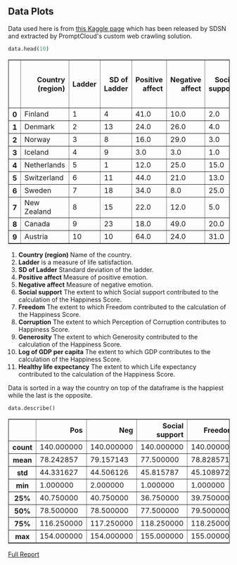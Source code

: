 
## Data Plots

Data used here is from [this Kaggle page](https://www.kaggle.com/PromptCloudHQ/world-happiness-report-2019) which has been released by SDSN and extracted by PromptCloud's custom web crawling solution.


```python
data.head(10)
```




<div>

<table border="1" class="dataframe">
  <thead>
    <tr style="text-align: right;">
      <th></th>
      <th>Country (region)</th>
      <th>Ladder</th>
      <th>SD of Ladder</th>
      <th>Positive affect</th>
      <th>Negative affect</th>
      <th>Social support</th>
      <th>Freedom</th>
      <th>Corruption</th>
      <th>Generosity</th>
      <th>Log of GDP
per capita</th>
      <th>Healthy life
expectancy</th>
    </tr>
  </thead>
  <tbody>
    <tr>
      <th>0</th>
      <td>Finland</td>
      <td>1</td>
      <td>4</td>
      <td>41.0</td>
      <td>10.0</td>
      <td>2.0</td>
      <td>5.0</td>
      <td>4.0</td>
      <td>47.0</td>
      <td>22.0</td>
      <td>27.0</td>
    </tr>
    <tr>
      <th>1</th>
      <td>Denmark</td>
      <td>2</td>
      <td>13</td>
      <td>24.0</td>
      <td>26.0</td>
      <td>4.0</td>
      <td>6.0</td>
      <td>3.0</td>
      <td>22.0</td>
      <td>14.0</td>
      <td>23.0</td>
    </tr>
    <tr>
      <th>2</th>
      <td>Norway</td>
      <td>3</td>
      <td>8</td>
      <td>16.0</td>
      <td>29.0</td>
      <td>3.0</td>
      <td>3.0</td>
      <td>8.0</td>
      <td>11.0</td>
      <td>7.0</td>
      <td>12.0</td>
    </tr>
    <tr>
      <th>3</th>
      <td>Iceland</td>
      <td>4</td>
      <td>9</td>
      <td>3.0</td>
      <td>3.0</td>
      <td>1.0</td>
      <td>7.0</td>
      <td>45.0</td>
      <td>3.0</td>
      <td>15.0</td>
      <td>13.0</td>
    </tr>
    <tr>
      <th>4</th>
      <td>Netherlands</td>
      <td>5</td>
      <td>1</td>
      <td>12.0</td>
      <td>25.0</td>
      <td>15.0</td>
      <td>19.0</td>
      <td>12.0</td>
      <td>7.0</td>
      <td>12.0</td>
      <td>18.0</td>
    </tr>
    <tr>
      <th>5</th>
      <td>Switzerland</td>
      <td>6</td>
      <td>11</td>
      <td>44.0</td>
      <td>21.0</td>
      <td>13.0</td>
      <td>11.0</td>
      <td>7.0</td>
      <td>16.0</td>
      <td>8.0</td>
      <td>4.0</td>
    </tr>
    <tr>
      <th>6</th>
      <td>Sweden</td>
      <td>7</td>
      <td>18</td>
      <td>34.0</td>
      <td>8.0</td>
      <td>25.0</td>
      <td>10.0</td>
      <td>6.0</td>
      <td>17.0</td>
      <td>13.0</td>
      <td>17.0</td>
    </tr>
    <tr>
      <th>7</th>
      <td>New Zealand</td>
      <td>8</td>
      <td>15</td>
      <td>22.0</td>
      <td>12.0</td>
      <td>5.0</td>
      <td>8.0</td>
      <td>5.0</td>
      <td>8.0</td>
      <td>26.0</td>
      <td>14.0</td>
    </tr>
    <tr>
      <th>8</th>
      <td>Canada</td>
      <td>9</td>
      <td>23</td>
      <td>18.0</td>
      <td>49.0</td>
      <td>20.0</td>
      <td>9.0</td>
      <td>11.0</td>
      <td>14.0</td>
      <td>19.0</td>
      <td>8.0</td>
    </tr>
    <tr>
      <th>9</th>
      <td>Austria</td>
      <td>10</td>
      <td>10</td>
      <td>64.0</td>
      <td>24.0</td>
      <td>31.0</td>
      <td>26.0</td>
      <td>19.0</td>
      <td>25.0</td>
      <td>16.0</td>
      <td>15.0</td>
    </tr>
  </tbody>
</table>
</div>



1. <b>Country (region)</b> Name of the country.
2. <b>Ladder</b> is a measure of life satisfaction.
3. <b>SD of Ladder</b> Standard deviation of the ladder.
4. <b>Positive affect</b> Measure of positive emotion.
5. <b>Negative affect</b> Measure of negative emotion.
6. <b>Social support</b> The extent to which Social support contributed to the calculation of the Happiness Score.
7. <b>Freedom</b> The extent to which Freedom contributed to the calculation of the Happiness Score.
8. <b>Corruption</b> The extent to which Perception of Corruption contributes to Happiness Score.
9. <b>Generosity</b> The extent to which Generosity contributed to the calculation of the Happiness Score.
10. <b>Log of GDP per capita</b> The extent to which GDP contributes to the calculation of the Happiness Score.
11. <b>Healthy life expectancy</b> The extent to which Life expectancy contributed to the calculation of the Happiness Score.

Data is sorted in a way the country on top of the dataframe is the happiest while the last is the opposite.


```python
data.describe()
```




<div>
<table border="1" class="dataframe">
  <thead>
    <tr style="text-align: right;">
      <th></th>
      <th>Pos</th>
      <th>Neg</th>
      <th>Social support</th>
      <th>Freedom</th>
      <th>Corruption</th>
      <th>Generosity</th>
      <th>GDP</th>
      <th>Life expectancy</th>
    </tr>
  </thead>
  <tbody>
    <tr>
      <th>count</th>
      <td>140.000000</td>
      <td>140.000000</td>
      <td>140.000000</td>
      <td>140.000000</td>
      <td>140.000000</td>
      <td>140.000000</td>
      <td>140.000000</td>
      <td>140.000000</td>
    </tr>
    <tr>
      <th>mean</th>
      <td>78.242857</td>
      <td>79.157143</td>
      <td>77.500000</td>
      <td>78.828571</td>
      <td>75.700000</td>
      <td>78.850000</td>
      <td>79.014286</td>
      <td>75.478571</td>
    </tr>
    <tr>
      <th>std</th>
      <td>44.331627</td>
      <td>44.506126</td>
      <td>45.815787</td>
      <td>45.108972</td>
      <td>42.656011</td>
      <td>44.727782</td>
      <td>43.356310</td>
      <td>43.979961</td>
    </tr>
    <tr>
      <th>min</th>
      <td>1.000000</td>
      <td>2.000000</td>
      <td>1.000000</td>
      <td>1.000000</td>
      <td>1.000000</td>
      <td>1.000000</td>
      <td>2.000000</td>
      <td>1.000000</td>
    </tr>
    <tr>
      <th>25%</th>
      <td>40.750000</td>
      <td>40.750000</td>
      <td>36.750000</td>
      <td>39.750000</td>
      <td>39.750000</td>
      <td>40.750000</td>
      <td>41.750000</td>
      <td>36.750000</td>
    </tr>
    <tr>
      <th>50%</th>
      <td>78.500000</td>
      <td>78.500000</td>
      <td>77.500000</td>
      <td>79.500000</td>
      <td>76.500000</td>
      <td>79.500000</td>
      <td>78.500000</td>
      <td>77.500000</td>
    </tr>
    <tr>
      <th>75%</th>
      <td>116.250000</td>
      <td>117.250000</td>
      <td>118.250000</td>
      <td>118.250000</td>
      <td>112.250000</td>
      <td>116.250000</td>
      <td>117.250000</td>
      <td>113.250000</td>
    </tr>
    <tr>
      <th>max</th>
      <td>154.000000</td>
      <td>154.000000</td>
      <td>155.000000</td>
      <td>155.000000</td>
      <td>148.000000</td>
      <td>155.000000</td>
      <td>152.000000</td>
      <td>150.000000</td>
    </tr>
  </tbody>
</table>
</div>



[Full Report](https://github.com/hsong1101/Data-Analysis/blob/master/World%20Happiness%20Report/World%20Happiness%20Record.ipynb)
